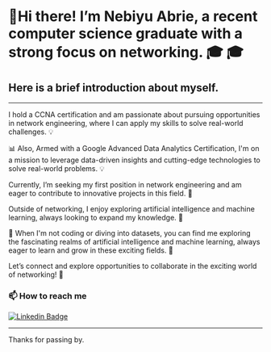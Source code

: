 # 👋Hi there! I’m Nebiyu Abrie, a recent computer science graduate with a strong focus on networking. 🎓 🎓

## Here is a brief introduction about myself.

---
I hold a CCNA certification and am passionate about pursuing opportunities in network engineering, where I can apply my skills to solve real-world challenges. 💡

📊 Also, Armed with a Google Advanced Data Analytics Certification, I'm on a mission to leverage data-driven insights and cutting-edge technologies to solve real-world problems. 💡

Currently, I’m seeking my first position in network engineering and am eager to contribute to innovative projects in this field. 💼

Outside of networking, I enjoy exploring artificial intelligence and machine learning, always looking to expand my knowledge. 🌟

🤖 When I'm not coding or diving into datasets, you can find me exploring the fascinating realms of artificial intelligence and machine learning, always eager to learn and grow in these exciting fields. 🌟

Let’s connect and explore opportunities to collaborate in the exciting world of networking! 🤝


### 📫 How to reach me 
[![Linkedin Badge](https://img.shields.io/badge/-LinkedIn-blue?style=flat-square&logo=Linkedin&logoColor=white)](https://www.linkedin.com/in/nebiyu-abrie-157824143/)

---
Thanks for passing by.
<!--
**Nebiyu-Abrie/Nebiyu-Abrie** is a ✨ _special_ ✨ repository because its `README.md` (this file) appears on your GitHub profile.

Here are some ideas to get you started:

- 🔭 I’m currently working on ...
- 🌱 I’m currently learning ...
- 👯 I’m looking to collaborate on ...
- 🤔 I’m looking for help with ...
- 💬 Ask me about ...
- 📫 How to reach me: ...
- 😄 Pronouns: ...
- ⚡ Fun fact: ...
-->
